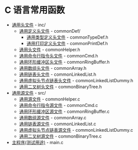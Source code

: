 # C 语言常用函数

- [通用头文件](./inc/) - inc/
  - [通用定义头文件](./inc/commonDef/) - commonDef/
    - [通用类型定义头文件](./inc/commonTypeDef.h) - commonTypeDef.h
    - [通用打印定义头文件](./inc/commonPrintDef.h) - commonPrintDef.h
  - [通用头文件](./inc/commonHelper.h) - commonHelper.h
  - [通用命令行指令头文件](./inc/commonCmd.h) - commonCmd.h
  - [通用环形缓冲区头文件](./inc/commonRingBuffer.h) - commonRingBuffer.h
  - [通用数组头文件](./inc/commonArray.h) - commonArray.h
  - [通用链表头文件](./inc/commonLinkedList.h) - commonLinkedList.h
  - [通用虚拟头节点链表头文件](./inc/commonLinkedListDummy.h) - commonLinkedListDummy.h
  - [通用二叉树头文件](./inc/commonBinaryTree.h) - commonBinaryTree.h
- [通用源文件](./src/) - src/
  - [通用源文件](./src/commonHelper.c) - commonHelper.c
  - [通用命令行指令源文件](./src/commonCmd.c) - commonCmd.c
  - [通用环形缓冲区源文件](./src/commonRingBuffer.c) - commonRingBuffer.c
  - [通用数组源文件](./inc/commonArray.c) - commonArray.c
  - [通用链表源文件](./inc/commonLinkedList.c) - commonLinkedList.c
  - [通用虚拟头节点链表源文件](./inc/commonLinkedListDummy.c) - commonLinkedListDummy.c
  - [通用二叉树源文件](./inc/commonBinaryTree.c) - commonBinaryTree.c
- [主程序(测试用途)](main.c) - main.c
